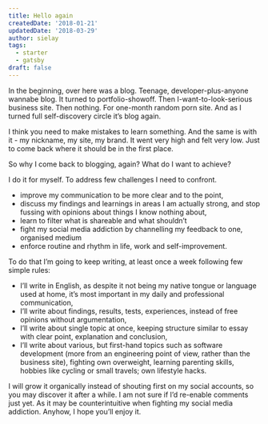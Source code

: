 ```yaml
---
title: Hello again
createdDate: '2018-01-21'
updatedDate: '2018-03-29'
author: sielay
tags:
  - starter
  - gatsby
draft: false
---
```


In the beginning, over here was a blog. Teenage, developer-plus-anyone wannabe blog. It turned to portfolio-showoff. Then I-want-to-look-serious business site. Then nothing. For one-month random porn site. And as I turned full self-discovery circle it’s blog again.

I think you need to make mistakes to learn something. And the same is with it - my nickname, my site, my brand. It went very high and felt very low. Just to come back where it should be in the first place.

So why I come back to blogging, again? What do I want to achieve?

I do it for myself. To address few challenges I need to confront.

-   improve my communication to be more clear and to the point,
-   discuss my findings and learnings in areas I am actually strong, and stop fussing with opinions about things I know nothing about,
-   learn to filter what is shareable and what shouldn’t
-   fight my social media addiction by channelling my feedback to one, organised medium
-   enforce routine and rhythm in life, work and self-improvement.

To do that I’m going to keep writing, at least once a week following few simple rules:

-   I’ll write in English, as despite it not being my native tongue or language used at home, it’s most important in my daily and professional communication,
-   I’ll write about findings, results, tests, experiences, instead of free opinions without argumentation,
-   I’ll write about single topic at once, keeping structure similar to essay with clear point, explanation and conclusion,
-   I’ll write about various, but first-hand topics such as software development (more from an engineering point of view, rather than the business site), fighting own overweight, learning parenting skills, hobbies like cycling or small travels; own lifestyle hacks.

I will grow it organically instead of shouting first on my social accounts, so you may discover it after a while. I am not sure if I’d re-enable comments just yet. As it may be counterintuitive when fighting my social media addiction. Anyhow, I hope you’ll enjoy it.

